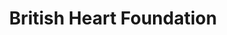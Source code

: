 ---
title: "British Heart Foundation"
url: /banbury/british-heart-foundation-high-street/
shop: charity
---